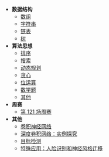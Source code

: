 - **数据结构** 
  - [数组](data-structure/array/)
  - [字符串](data-structure/string/)
  - [链表](data-structure/linked_list/)
  - [树](data-structure/tree/)
- **算法思想**
  - [排序](algorithm/sort)
  - [搜索](/algorithm/research)
  - [动态规划](./docs/algorithm/dynamic)
  - [贪心](algorithm/greedy/)
  - [位运算](algorithm/bit/)
  - [数学题](algorithm/math)
  - [其他](algorithm/other)
- **周赛**
  - [第 121 场周赛](weekly/121/)
- **其他**
  - [卷积神经网络](Convolutional_Neural_Networks/卷积神经网络)
  - [深度卷积网络：实例探究](Convolutional_Neural_Networks/深度卷积网络：实例探究)
  - [目标检测](Convolutional_Neural_Networks/目标检测)
  - [特殊应用：人脸识别和神经风格迁移](Convolutional_Neural_Networks/特殊应用：人脸识别和神经风格迁移)